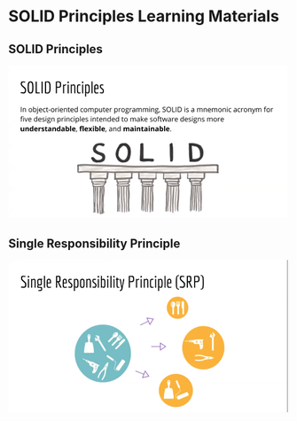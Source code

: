 # SOLID Principles Learning Materials

## SOLID Principles

![alt](image/solid.png)

## Single Responsibility Principle

![alt](image/singleResponsibility1.png)

